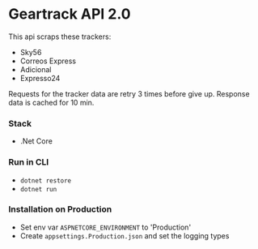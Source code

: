 # Geartrack API 2.0

This api scraps these trackers:

- Sky56
- Correos Express
- Adicional
- Expresso24

Requests for the tracker data are retry 3 times before give up.
Response data is cached for 10 min.

### Stack
- .Net Core

### Run in CLI
- `dotnet restore`
- `dotnet run`

### Installation on Production
- Set env var `ASPNETCORE_ENVIRONMENT` to 'Production'
- Create `appsettings.Production.json` and set the logging types